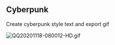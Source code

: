 ## Cyberpunk

Create cyberpunk style text and export gif

![QQ20201118-080012-HD.gif](https://i.loli.net/2020/11/18/rP4LWKCx6cjQOVu.gif)
